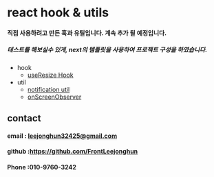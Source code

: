 # react hook & utils
#### 직접 사용하려고 만든 훅과 유틸입니다. 계속 추가 될 예정입니다.
##### 테스트를 해보실수 있게, next의 템플릿을 사용하여 프로젝트 구성을 하였습니다.
* hook
   * [useResize Hook](https://github.com/FrontLeejonghun/react-custom-hook-util/tree/main/src/hooks/useResize)
* util  
   *  [notification util](https://github.com/FrontLeejonghun/react-custom-hook-util/tree/main/src/utils/notification)
   *  [onScreenObserver](https://github.com/FrontLeejonghun/react-custom-hook-util/tree/main/src/utils/onScreenObserver)

## contact

#### email : leejonghun32425@gmail.com

#### github :https://github.com/FrontLeejonghun

#### Phone :010-9760-3242
